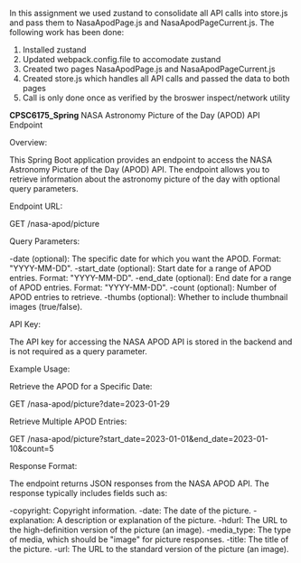In this assignment we used zustand to consolidate all API calls into store.js and pass them to NasaApodPage.js and NasaApodPageCurrent.js.  The following work has been done:

1. Installed zustand
2. Updated webpack.config.file to accomodate zustand
2. Created two pages NasaApodPage.js and NasaApodPageCurrent.js
3. Created store.js which handles all API calls and passed the data to both pages
4. Call is only done once as verified by the broswer inspect/network utility
   


**CPSC6175_Spring**
NASA Astronomy Picture of the Day (APOD) API Endpoint

Overview:

This Spring Boot application provides an endpoint to access the NASA Astronomy Picture of the Day (APOD) API. The endpoint allows you to retrieve information about the astronomy picture of the day with optional query parameters.

Endpoint URL:

GET /nasa-apod/picture

Query Parameters:

-date (optional): The specific date for which you want the APOD. Format: "YYYY-MM-DD". -start_date (optional): Start date for a range of APOD entries. Format: "YYYY-MM-DD". -end_date (optional): End date for a range of APOD entries. Format: "YYYY-MM-DD". -count (optional): Number of APOD entries to retrieve. -thumbs (optional): Whether to include thumbnail images (true/false).

API Key:

The API key for accessing the NASA APOD API is stored in the backend and is not required as a query parameter.

Example Usage:

Retrieve the APOD for a Specific Date:

GET /nasa-apod/picture?date=2023-01-29

Retrieve Multiple APOD Entries:

GET /nasa-apod/picture?start_date=2023-01-01&end_date=2023-01-10&count=5

Response Format:

The endpoint returns JSON responses from the NASA APOD API. The response typically includes fields such as:

-copyright: Copyright information. -date: The date of the picture. -explanation: A description or explanation of the picture. -hdurl: The URL to the high-definition version of the picture (an image). -media_type: The type of media, which should be "image" for picture responses. -title: The title of the picture. -url: The URL to the standard version of the picture (an image).
